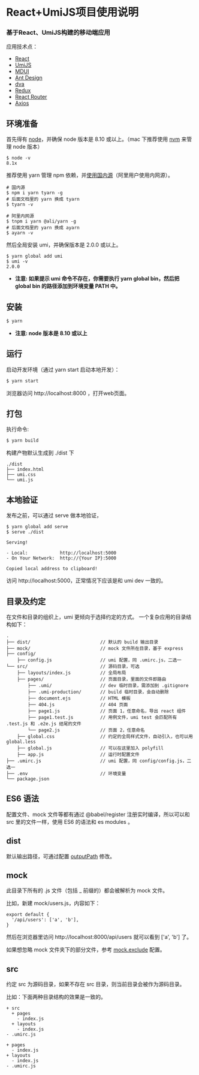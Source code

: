 # React+UmiJS项目使用说明

### 基于React、UmiJS构建的移动端应用

应用技术点：

- [React](https://facebook.github.io/react/)
- [UmiJS](https://umijs.org/zh/)
- [MDUI](https://www.mdui.org/)
- [Ant Design](https://ant.design/docs/react/introduce-cn)
- [dva](https://dvajs.com/)
- [Redux](http://redux.js.org/)
- [React Router](https://github.com/ReactTraining/react-router)
- [Axios](https://github.com/axios/axios/)

## 环境准备
首先得有 [node](http://nodejs.cn/)，并确保 node 版本是 8.10 或以上。（mac 下推荐使用 [nvm](https://github.com/nvm-sh/nvm) 来管理 node 版本）
```
$ node -v
8.1x
```

推荐使用 yarn 管理 npm 依赖，并[使用国内源](https://github.com/yiminghe/tyarn)（阿里用户使用内网源）。
```
# 国内源
$ npm i yarn tyarn -g
# 后面文档里的 yarn 换成 tyarn
$ tyarn -v

# 阿里内网源
$ tnpm i yarn @ali/yarn -g
# 后面文档里的 yarn 换成 ayarn
$ ayarn -v
```

然后全局安装 umi，并确保版本是 2.0.0 或以上。
```
$ yarn global add umi
$ umi -v
2.0.0
```
* **注意: 如果提示 umi 命令不存在，你需要执行 yarn global bin，然后把 global bin 的路径添加到环境变量 PATH 中。**

## 安装

```bash
$ yarn
```

* **注意: node 版本是 8.10 或以上**

## 运行

启动开发环境（通过 yarn start 启动本地开发）：

```bash
$ yarn start
```

浏览器访问 http://localhost:8000  ，打开web页面。

## 打包

执行命令:

```bash
$ yarn build
```
构建产物默认生成到 ./dist 下
```
./dist
├── index.html
├── umi.css
└── umi.js
```

## 本地验证
发布之前，可以通过 serve 做本地验证，
```
$ yarn global add serve
$ serve ./dist

Serving!

- Local:            http://localhost:5000
- On Your Network:  http://{Your IP}:5000

Copied local address to clipboard!
```
访问 http://localhost:5000，正常情况下应该是和 umi dev 一致的。


## 目录及约定
在文件和目录的组织上，umi 更倾向于选择约定的方式。
一个复杂应用的目录结构如下：
```
.
├── dist/                          // 默认的 build 输出目录
├── mock/                          // mock 文件所在目录，基于 express
├── config/
    ├── config.js                  // umi 配置，同 .umirc.js，二选一
└── src/                           // 源码目录，可选
    ├── layouts/index.js           // 全局布局
    ├── pages/                     // 页面目录，里面的文件即路由
        ├── .umi/                  // dev 临时目录，需添加到 .gitignore
        ├── .umi-production/       // build 临时目录，会自动删除
        ├── document.ejs           // HTML 模板
        ├── 404.js                 // 404 页面
        ├── page1.js               // 页面 1，任意命名，导出 react 组件
        ├── page1.test.js          // 用例文件，umi test 会匹配所有 .test.js 和 .e2e.js 结尾的文件
        └── page2.js               // 页面 2，任意命名
    ├── global.css                 // 约定的全局样式文件，自动引入，也可以用 global.less
    ├── global.js                  // 可以在这里加入 polyfill
    ├── app.js                     // 运行时配置文件
├── .umirc.js                      // umi 配置，同 config/config.js，二选一
├── .env                           // 环境变量
└── package.json
```

## ES6 语法
配置文件、mock 文件等都有通过 @babel/register 注册实时编译，所以可以和 src 里的文件一样，使用 ES6 的语法和 es modules 。

## dist
默认输出路径，可通过配置 [outputPath](https://umijs.org/zh/config/#outputpath) 修改。

## mock
此目录下所有的 .js 文件（包括 _ 前缀的）都会被解析为 mock 文件。

比如，新建 mock/users.js，内容如下：
```
export default {
  '/api/users': ['a', 'b'],
}
```
然后在浏览器里访问 http://localhost:8000/api/users 就可以看到 ['a', 'b'] 了。

如果想忽略 mock 文件夹下的部分文件，参考 [mock.exclude](https://umijs.org/zh/config/#mock-exclude) 配置。

## src
约定 src 为源码目录，如果不存在 src 目录，则当前目录会被作为源码目录。

比如：下面两种目录结构的效果是一致的。
```
+ src
  + pages
    - index.js
  + layouts
    - index.js
- .umirc.js
```
```
+ pages
  - index.js
+ layouts
  - index.js
- .umirc.js
```